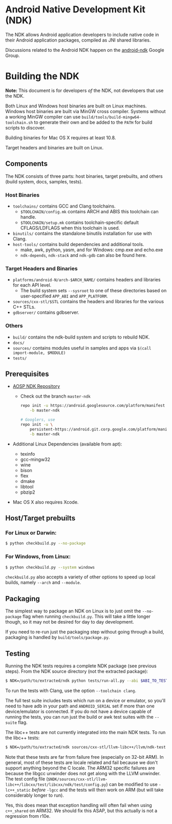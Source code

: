 Android Native Development Kit (NDK)
====================================

The NDK allows Android application developers to include
native code in their Android application packages, compiled as JNI shared
libraries.

Discussions related to the Android NDK happen on the
[android-ndk](http://groups.google.com/group/android-ndk) Google Group.

Building the NDK
================

**Note:** This document is for developers _of_ the NDK, not developers
that use the NDK.

Both Linux and Windows host binaries are built on Linux machines. Windows host
binaries are built via MinGW cross compiler. Systems without a working MinGW
compiler can use `build/tools/build-mingw64-toolchain.sh` to generate their own
and be added to the `PATH` for build scripts to discover.

Building binaries for Mac OS X requires at least 10.8.

Target headers and binaries are built on Linux.

Components
----------

The NDK consists of three parts: host binaries, target prebuilts, and others
(build system, docs, samples, tests).

### Host Binaries

* `toolchains/` contains GCC and Clang toolchains.
    * `$TOOLCHAIN/config.mk` contains ARCH and ABIS this toolchain can handle.
    * `$TOOLCHAIN/setup.mk` contains toolchain-specific default CFLAGS/LDFLAGS
      when this toolchain is used.
* `binutils/` contains the standalone binutils installation for use with Clang.
* `host-tools/` contains build dependencies and additional tools.
    * make, awk, python, yasm, and for Windows: cmp.exe and echo.exe
    * `ndk-depends`, `ndk-stack` and `ndk-gdb` can also be found here.

### Target Headers and Binaries

* `platforms/android-N/arch-$ARCH_NAME/` contains headers and libraries for each
  API level.
    * The build system sets `--sysroot` to one of these directories based on
      user-specified `APP_ABI` and `APP_PLATFORM`.
* `sources/cxx-stl/$STL` contains the headers and libraries for the various C++
  STLs.
* `gdbserver/` contains gdbserver.

### Others

* `build/` contains the ndk-build system and scripts to rebuild NDK.
* `docs/`
* `sources/` contains modules useful in samples and apps via
  `$(call import-module, $MODULE)`
* `tests/`

Prerequisites
-------------

* [AOSP NDK Repository](http://source.android.com/source/downloading.html)
    * Check out the branch `master-ndk`

        ```bash
        repo init -u https://android.googlesource.com/platform/manifest \
            -b master-ndk

        # Googlers, use
        repo init -u \
            persistent-https://android.git.corp.google.com/platform/manifest \
            -b master-ndk
        ```

* Additional Linux Dependencies (available from apt):
    * texinfo
    * gcc-mingw32
    * wine
    * bison
    * flex
    * dmake
    * libtool
    * pbzip2
* Mac OS X also requires Xcode.

Host/Target prebuilts
---------------------

### For Linux or Darwin:

```bash
$ python checkbuild.py --no-package
```

### For Windows, from Linux:

```bash
$ python checkbuild.py --system windows
```

`checkbuild.py` also accepts a variety of other options to speed up local
builds, namely `--arch` and `--module`.

Packaging
---------

The simplest way to package an NDK on Linux is to just omit the `--no-package`
flag when running `checkbuild.py`. This will take a little longer though, so it
may not be desired for day to day development.

If you need to re-run just the packaging step without going through a build,
packaging is handled by `build/tools/package.py`.

Testing
-------

Running the NDK tests requires a complete NDK package (see previous steps).
From the NDK source directory (not the extracted package):

```bash
$ NDK=/path/to/extracted/ndk python tests/run-all.py --abi $ABI_TO_TEST
```

To run the tests with Clang, use the option `--toolchain clang`.

The full test suite includes tests which run on a device or emulator, so you'll
need to have adb in your path and `ANDROID_SERIAL` set if more than one
device/emulator is connected. If you do not have a device capable of running the
tests, you can run just the build or awk test suites with the `--suite` flag.

The libc++ tests are not currently integrated into the main NDK tests. To run
the libc++ tests:

```bash
$ NDK=/path/to/extracted/ndk sources/cxx-stl/llvm-libc++/llvm/ndk-test.sh $ABI
```

Note that these tests are far from failure free (especially on 32-bit ARM). In
general, most of these tests are locale related and fail because we don't
support anything beyond the C locale. The ARM32 specific failures are because
the libgcc unwinder does not get along with the LLVM unwinder. The test config
file (`$NDK/sources/cxx-stl/llvm-libc++/libcxx/test/libcxx/ndk/test/config.py`)
can be modified to use `-lc++_static` *before* `-lgcc` and the tests will then
work on ARM (but will take considerably longer to run).

Yes, this does mean that exception handling will often fail when using
`c++_shared` on ARM32. We should fix this ASAP, but this actually is not a
regression from r10e.
